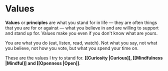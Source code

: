 # Values

**Values** or **principles** are what you stand for in life — they are often things that you are for or against — what you believe in and are willing to support and stand up for. Values make you even if you don't know what are yours.

You are what you do (eat, listen, read, watch). Not what you say, not what you believe, not how you vote, but what you spend your time on.

These are the values I try to stand for. **[[Curiosity |Curious]], [[Mindfulness |Mindful]] and [[Openness |Open]]**.
